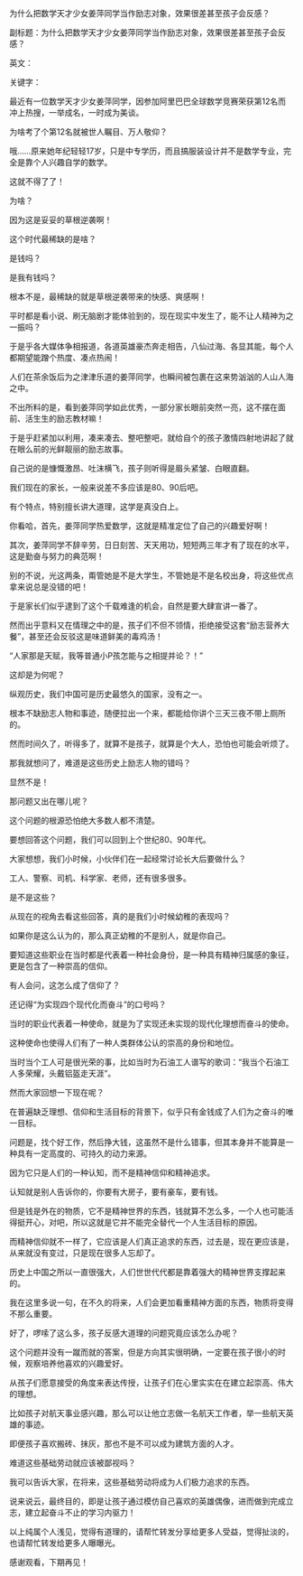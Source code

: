 为什么把数学天才少女姜萍同学当作励志对象，效果很差甚至孩子会反感？

副标题：为什么把数学天才少女姜萍同学当作励志对象，效果很差甚至孩子会反感？

英文：

关键字：





最近有一位数学天才少女姜萍同学，因参加阿里巴巴全球数学竞赛荣获第12名而冲上热搜，一举成名，一时成为美谈。

为啥考了个第12名就被世人瞩目、万人敬仰？

哦……原来她年纪轻轻17岁，只是中专学历，而且搞服装设计并不是数学专业，完全是靠个人兴趣自学的数学。

这就不得了了！

为啥？

因为这是妥妥的草根逆袭啊！

这个时代最稀缺的是啥？

是钱吗？

是我有钱吗？

根本不是，最稀缺的就是草根逆袭带来的快感、爽感啊！

平时都是看小说、刷无脑剧才能体验到的，现在现实中发生了，能不让人精神为之一振吗？



于是乎各大媒体争相报道，各道英雄豪杰奔走相告，八仙过海、各显其能，每个人都期望能蹭个热度、凑点热闹！

人们在茶余饭后为之津津乐道的姜萍同学，也瞬间被包裹在这来势汹汹的人山人海之中。

不出所料的是，看到姜萍同学如此优秀，一部分家长眼前突然一亮，这不摆在面前、活生生的励志教材嘛！

于是乎赶紧加以利用，凑来凑去、整吧整吧，就给自个的孩子激情四射地讲起了就在眼么前的光鲜靓丽的励志故事。

自己说的是慷慨激昂、吐沫横飞，孩子则听得是眉头紧皱、白眼直翻。



我们现在的家长，一般来说差不多应该是80、90后吧。

有个特点，特别擅长讲大道理，这学是真没白上。

你看哈，首先，姜萍同学热爱数学，这就是精准定位了自己的兴趣爱好啊！

其次，姜萍同学不辞辛劳，日日刻苦、天天用功，短短两三年才有了现在的水平，这是勤奋与努力的典范啊！

别的不说，光这两条，甭管她是不是大学生，不管她是不是名校出身，将这些优点拿来说总是没错的吧！

于是家长们似乎逮到了这个千载难逢的机会，自然是要大肆宣讲一番了。



然而出乎意料又在情理之中的是，孩子们不但不领情，拒绝接受这套“励志营养大餐”，甚至还会反驳这是味道鲜美的毒鸡汤！

“人家那是天赋，我等普通小P孩怎能与之相提并论？！”

这却是为何呢？

纵观历史，我们中国可是历史最悠久的国家，没有之一。

根本不缺励志人物和事迹，随便拉出一个来，都能给你讲个三天三夜不带上厕所的。

然而时间久了，听得多了，就算不是孩子，就算是个大人，恐怕也可能会听烦了。

那我就想问了，难道是这些历史上励志人物的错吗？

显然不是！

那问题又出在哪儿呢？



这个问题的根源恐怕绝大多数人都不清楚。

要想回答这个问题，我们可以回到上个世纪80、90年代。

大家想想，我们小时候，小伙伴们在一起经常讨论长大后要做什么？

工人、警察、司机、科学家、老师，还有很多很多。

是不是这些？

从现在的视角去看这些回答，真的是我们小时候幼稚的表现吗？

如果你是这么认为的，那么真正幼稚的不是别人，就是你自己。



要知道这些职业在当时都是代表着一种社会身份，是一种具有精神归属感的象征，更是包含了一种崇高的信仰。

有人会问，这怎么成了信仰了？

还记得“为实现四个现代化而奋斗”的口号吗？

当时的职业代表着一种使命，就是为了实现还未实现的现代化理想而奋斗的使命。

这种使命也使得人们有了一种人类群体公认的崇高的身份和地位。

当时当个工人可是很光荣的事，比如当时为石油工人谱写的歌词：“我当个石油工人多荣耀，头戴铝盔走天涯”。



然而大家回想一下现在呢？

在普遍缺乏理想、信仰和生活目标的背景下，似乎只有金钱成了人们为之奋斗的唯一目标。

问题是，找个好工作，然后挣大钱，这虽然不是什么错事，但其本身并不能算是一种具有一定高度的、可持久的动力来源。

因为它只是人们的一种认知，而不是精神信仰和精神追求。

认知就是别人告诉你的，你要有大房子，要有豪车，要有钱。

但是钱是外在的物质，它不是精神世界的东西，钱就算不怎么多，一个人也可能活得挺开心，对吧，所以这就是它并不能完全替代一个人生活目标的原因。

而精神信仰就不一样了，它应该是人们真正追求的东西，过去是，现在更应该是，从来就没有变过，只是现在很多人忘却了。

历史上中国之所以一直很强大，人们世世代代都是靠着强大的精神世界支撑起来的。

我在这里多说一句，在不久的将来，人们会更加看重精神方面的东西，物质将变得不那么重要。



好了，啰嗦了这么多，孩子反感大道理的问题究竟应该怎么办呢？

这个问题并没有一蹴而就的答案，但是方向其实很明确，一定要在孩子很小的时候，观察培养他喜欢的兴趣爱好。

从孩子们愿意接受的角度来表达传授，让孩子们在心里实实在在建立起崇高、伟大的理想。

比如孩子对航天事业感兴趣，那么可以让他立志做一名航天工作者，举一些航天英雄的事迹。

即便孩子喜欢搬砖、抹灰，那也不是不可以成为建筑方面的人才。

难道这些基础劳动就应该被鄙视吗？

我可以告诉大家，在将来，这些基础劳动将成为人们极力追求的东西。

说来说云，最终目的，即是让孩子通过模仿自己喜欢的英雄偶像，进而做到完成立志，建立起奋斗不止的学习内驱力！



以上纯属个人浅见，觉得有道理的，请帮忙转发分享给更多人受益，觉得扯淡的，也请帮忙转发给更多人曝曝光。

感谢观看，下期再见！













